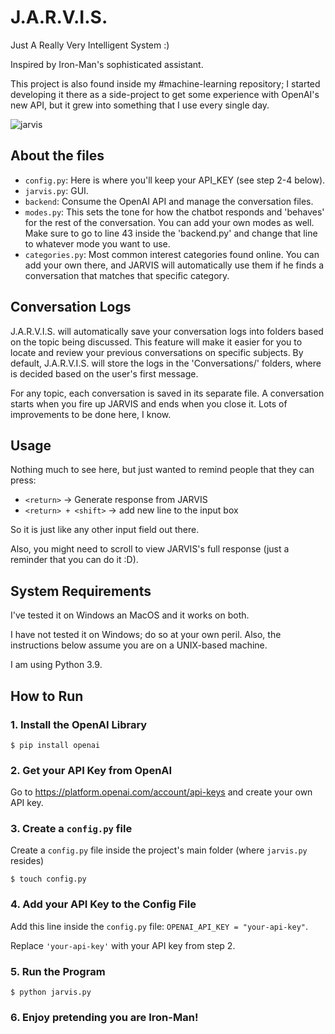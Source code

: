# J.A.R.V.I.S.

Just A Really Very Intelligent System :)

Inspired by Iron-Man's sophisticated assistant.

This project is also found inside my #machine-learning repository; I started developing it there as a side-project to get some experience with OpenAI's new API, but it grew into something that I use every single day.

![jarvis](https://user-images.githubusercontent.com/20230738/226624271-230f7231-7d91-413b-99f6-8403927bf745.PNG)

## About the files

- `config.py`: Here is where you'll keep your API_KEY (see step 2-4 below).
- `jarvis.py`: GUI.
- `backend`: Consume the OpenAI API and manage the conversation files.
- `modes.py`: This sets the tone for how the chatbot responds and 'behaves' for the rest of the conversation. You can add your own modes as well. Make sure to go to line 43 inside the 'backend.py' and change that line to whatever mode you want to use.
- `categories.py`: Most common interest categories found online. You can add your own there, and JARVIS will automatically use them if he finds a conversation that matches that specific category.


## Conversation Logs

J.A.R.V.I.S. will automatically save your conversation logs into folders based on the topic being discussed. This feature will make it easier for you to locate and review your previous conversations on specific subjects. By default, J.A.R.V.I.S. will store the logs in the 'Conversations/<TOPIC>' folders, where <TOPIC> is decided based on the user's first message.

For any topic, each conversation is saved in its separate file. A conversation starts when you fire up JARVIS and ends when you close it. Lots of improvements to be done here, I know.

## Usage

Nothing much to see here, but just wanted to remind people that they can press:

- `<return>` -> Generate response from JARVIS
- `<return> + <shift>` -> add new line to the input box

So it is just like any other input field out there.

Also, you might need to scroll to view JARVIS's full response (just a reminder that you can do it :D).

## System Requirements

I've tested it on Windows an MacOS and it works on both.

I have not tested it on Windows; do so at your own peril. Also, the instructions below assume you are on a UNIX-based machine.

I am using Python 3.9.

## How to Run

### 1. Install the OpenAI Library

```
$ pip install openai
```

### 2. Get your API Key from OpenAI

Go to https://platform.openai.com/account/api-keys and create your own API key.

### 3. Create a `config.py` file

Create a `config.py` file inside the project's main folder (where `jarvis.py` resides)

```
$ touch config.py
```

### 4. Add your API Key to the Config File

Add this line inside the `config.py` file: `OPENAI_API_KEY = "your-api-key"`.

Replace `'your-api-key'` with your API key from step 2.

### 5. Run the Program

```
$ python jarvis.py
```

### 6. Enjoy pretending you are Iron-Man!
